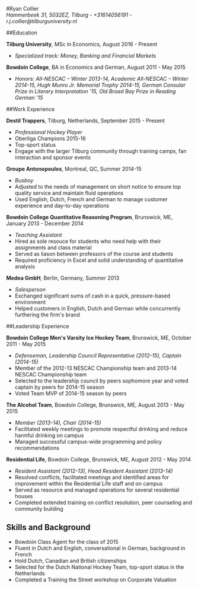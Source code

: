 #Ryan Collier  
_Hammerbeek 31, 5032EZ, Tilburg - +31614056191 - r.j.collier@tilburguniversity.nl_

##Education

**Tilburg University**, MSc in Economics,                    August 2016 - Present
 * _Specialized track: Money, Banking and Financial Markets_

**Bowdoin College**, BA in Economics and German,            August 2011 - May 2015
 * _Honors: All-NESCAC – Winter 2013-14, Academic All-NESCAC – Winter 2014-15, Hugh Munro Jr. Memorial Trophy 2014-15, German Consular Prize in Literary Interpretation ’15, Old Broad Bay Prize in Reading German ’15_

##Work Experience

**Destil Trappers**, Tilburg, Netherlands, September 2015 - Present  
* _Professional Hockey Player_
 * Oberliga Champions 2015-16
 * Top-sport status
 * Engage with the larger Tilburg community through training camps, fan interaction and sponsor events  

**Groupe Antonopoulos**, Montreal, QC, Summer 2014-15
* _Busboy_
 * Adjusted to the needs of management on short notice to ensure top quality service and maintain fluid operations
 * Used English, Dutch, French and German to manage customer experience and day-to-day operations  

**Bowdoin College Quantitative Reasoning Program**, Brunswick, ME, January 2013 - December 2014
* _Teaching Assistant_
 * Hired as sole resouce for students who need help with their assignments and class material
 * Served as liason between professors of the course and students
 * Required proficiency in Excel and solid understanding of quantitative analysis  

**Medea GmbH**, Berlin, Germany, Summer 2013
* _Salesperson_
 * Exchanged significant sums of cash in a quick, pressure-based environment
 * Helped customers in English, Dutch and German while concurrently furthering the firm's brand

##Leadership Experience

**Bowdoin College Men's Varsity Ice Hockey Team**, Brunswick, ME, October 2011 - May 2015
* _Defenseman, Leadership Council Representative (2012-15), Captain (2014-15)_
 * Member of the 2012-13 NESCAC Championship team and 2013-14 NESCAC Championship team
 * Selected to the leadership council by peers sophomore year and voted captain by peers for 2014-15 season
 * Voted Team MVP of 2014-15 season by peers

**The Alcohol Team**, Bowdoin College, Brunswick, ME, August 2013 - May 2015
* _Member (2013-14), Chair (2014-15)_
 * Facilitated weekly meetings to promote respectful drinking and reduce harmful drinking on campus
 * Managed successful campus-wide programming and policy recommendations

**Residential Life**, Bowdoin College, Brunswick, ME, August 2012 - May 2014
* _Resident Assistant (2012-13), Head Resident Assistant (2013-14)_
 * Resolved conflicts, facilitated meetings and identified areas for improvement within the Residential Life staff and on campus
 * Served as resource and managed operations for several residential houses
 * Completed extended training on conflict resolution, peer counseling and community building

## Skills and Background

* Bowdoin Class Agent for the class of 2015
* Fluent in Dutch and English, conversational in German, background in French
* Hold Dutch, Canadian and British citizenships
* Selected for the Dutch National Hockey Team, top-sport status in the Netherlands
* Completed a Training the Street workshop on Corporate Valuation



 
 
